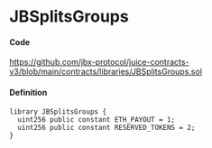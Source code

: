 # JBSplitsGroups

#### Code

https://github.com/jbx-protocol/juice-contracts-v3/blob/main/contracts/libraries/JBSplitsGroups.sol

#### Definition

```
library JBSplitsGroups {
  uint256 public constant ETH_PAYOUT = 1;
  uint256 public constant RESERVED_TOKENS = 2;
}
```
